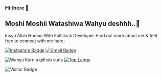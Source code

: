 ### Hi there 👋

## Moshi Moshii Watashiwa Wahyu deshhh..👋

Insya Allah Human With Fullstack Developer. Find out more about me & feel free to connect with me here:

[![Instagram Badge](https://img.shields.io/badge/-_wahyukurnia-ff69b4?style=flat-square&logo=instagram&logoColor=white&link=https://instagram.com/_wahyukurnia/)](https://instagram.com/_wahyukurnia)
[![Gmail Badge](https://img.shields.io/badge/-wahyukurnia321123@gmail.com-c14438?style=flat-square&logo=Gmail&logoColor=blue&link=mailto:wahyukurnia321123@gmail.com)](mailto:wahyukurnia321123@gmail.com)

![Wahyu Kurnia github stats](https://github-readme-stats.vercel.app/api?username=wahyukurniaa&show_icons=true&theme=react) [![Top Langs](https://github-readme-stats.vercel.app/api/top-langs/?username=wahyukurniaa&layout=compact)](https://github.com/wahyukurniaa/github-readme-stats) 

![Visitor Badge](https://visitor-badge.laobi.icu/badge?page_id=wahyukurniaa)
